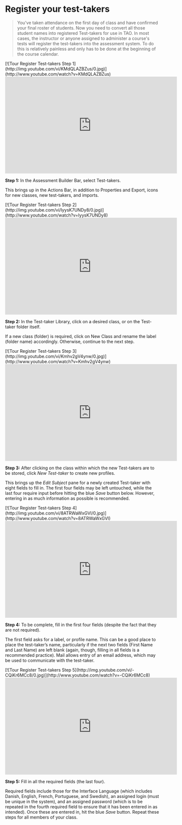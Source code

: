 # Register your test-takers

>You've taken attendance on the first day of class and have confirmed your final roster of students. Now you need to convert all those student names into registered Test-takers for use in TAO. In most cases, the instructor or anyone assigned to administer a course's tests will register the test-takers into the assessment system. To do this is relatively painless and only has to be done at the beginning of the course calendar.

<div class="hidden-video">
[![Tour Register Test-takers Step 1](http://img.youtube.com/vi/KMdQLAZBZus/0.jpg)](http://www.youtube.com/watch?v=KMdQLAZBZus)
</div>

<iframe width="560" height="315" src="https://www.youtube.com/embed/KMdQLAZBZus" frameborder="0" allowfullscreen></iframe>

**Step 1:** In the Assessment Builder Bar, select Test-takers. 

This brings up in the Actions Bar, in addition to Properties and Export, icons for new classes, new test-takers, and imports.

<div class="hidden-video">
[![Tour Register Test-takers Step 2](http://img.youtube.com/vi/IyysK7UNDy8/0.jpg)](http://www.youtube.com/watch?v=IyysK7UNDy8)
</div>

<iframe width="560" height="315" src="https://www.youtube.com/embed/IyysK7UNDy8" frameborder="0" allowfullscreen></iframe>

**Step 2:** In the Test-taker Library, click on a desired class, or on the Test-taker folder itself.

If a new class (folder) is required, click on New Class and rename the label (folder name) accordingly. Otherwise, continue to the next step.

<div class="hidden-video">
[![Tour Register Test-takers Step 3](http://img.youtube.com/vi/Kmhv2gV4ynw/0.jpg)](http://www.youtube.com/watch?v=Kmhv2gV4ynw)
</div>

<iframe width="560" height="315" src="https://www.youtube.com/embed/Kmhv2gV4ynw" frameborder="0" allowfullscreen></iframe>

**Step 3:** After clicking on the class within which the new Test-takers are to be stored, click *New Test-taker* to create new profiles.

This brings up the *Edit Subject* pane for a newly created Test-taker with eight fields to fill in. The first four fields may be left untouched, while the last four require input before hitting the blue *Save* button below. However, entering in as much information as possible is recommended.

<div class="hidden-video">
[![Tour Register Test-takers Step 4](http://img.youtube.com/vi/8ATRWaWxGVI/0.jpg)](http://www.youtube.com/watch?v=8ATRWaWxGVI)
</div>

<iframe width="560" height="315" src="https://www.youtube.com/embed/8ATRWaWxGVI" frameborder="0" allowfullscreen></iframe>

**Step 4:** To be complete, fill in the first four fields (despite the fact that they are not required).

The first field asks for a label, or profile name. This can be a good place to place the test-taker’s name, particularly if the next two fields (First Name and Last Name) are left blank (again, though, filling in all fields is a recommended practice). Mail allows entry of an email address, which may be used to communicate with the test-taker.

<div class="hidden-video">
[![Tour Register Test-takers Step 5](http://img.youtube.com/vi/-CQiKr6MCc8/0.jpg)](http://www.youtube.com/watch?v=-CQiKr6MCc8)
</div>

<iframe width="560" height="315" src="https://www.youtube.com/embed/-CQiKr6MCc8" frameborder="0" allowfullscreen></iframe>

**Step 5:** Fill in all the required fields (the last four).

Required fields include those for the Interface Language (which includes Danish, English, French, Portuguese, and Swedish), an assigned login (must be unique in the system), and an assigned password (which is to be repeated in the fourth required field to ensure that it has been entered in as intended). Once these are entered in, hit the blue *Save* button. Repeat these steps for all members of your class.